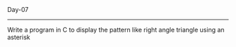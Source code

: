 <head>Day-07</head>
<hr>
<p>Write a program in C to display the pattern like right angle triangle using an asterisk</p>